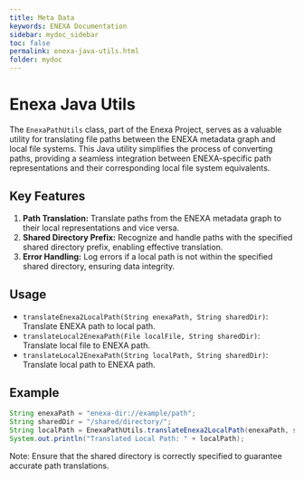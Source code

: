 ```yaml
---
title: Meta Data
keywords: ENEXA Documentation
sidebar: mydoc_sidebar
toc: false
permalink: enexa-java-utils.html
folder: mydoc
---
```


# Enexa Java Utils

The `EnexaPathUtils` class, part of the Enexa Project, serves as a valuable utility for translating file paths between the ENEXA metadata graph and local file systems. This Java utility simplifies the process of converting paths, providing a seamless integration between ENEXA-specific path representations and their corresponding local file system equivalents.

## Key Features

1. **Path Translation:** Translate paths from the ENEXA metadata graph to their local representations and vice versa.
2. **Shared Directory Prefix:** Recognize and handle paths with the specified shared directory prefix, enabling effective translation.
3. **Error Handling:** Log errors if a local path is not within the specified shared directory, ensuring data integrity.

## Usage

- `translateEnexa2LocalPath(String enexaPath, String sharedDir)`: Translate ENEXA path to local path.
- `translateLocal2EnexaPath(File localFile, String sharedDir)`: Translate local file to ENEXA path.
- `translateLocal2EnexaPath(String localPath, String sharedDir)`: Translate local path to ENEXA path.

## Example

```java
String enexaPath = "enexa-dir://example/path";
String sharedDir = "/shared/directory/";
String localPath = EnexaPathUtils.translateEnexa2LocalPath(enexaPath, sharedDir);
System.out.println("Translated Local Path: " + localPath);
```

Note: Ensure that the shared directory is correctly specified to guarantee accurate path translations.




